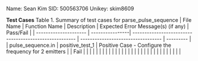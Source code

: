 Name:   Sean Kim
SID:    500563706
Unikey: skim8609

**Test Cases**
Table 1. Summary of test cases for parse_pulse_sequence
| File Name             | Function Name   | Description                                            | Expected Error Message(s) (if any) | Pass/Fail |
| --------------------- | ----------------| ------------------------------------------------------ | ---------------------------------- | --------- |
| pulse_sequence.in     | positive_test_1 | Positive Case - Configure the frequency for 2 emitters |                                    | Fail      |
|                       |                 |                                                        |                                    |           |
|                       |                 |                                                        |                                    |           |
|                       |                 |                                                        |                                    |           |
|                       |                 |                                                        |                                    |           |
|                       |                 |                                                        |                                    |           |

